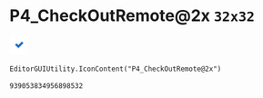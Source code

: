 # P4_CheckOutRemote@2x `32x32`
<img src="/img/P4_CheckOutRemote@2x.png" width=32 height=32>

``` CSharp
EditorGUIUtility.IconContent("P4_CheckOutRemote@2x")
```
```
939053834956898532
```
